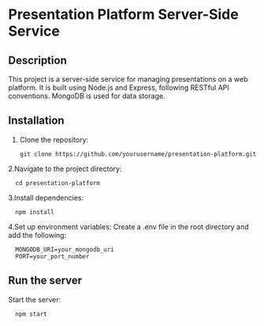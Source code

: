 # Presentation Platform Server-Side Service

## Description
This project is a server-side service for managing presentations on a web platform. It is built using Node.js and Express, following RESTful API conventions. MongoDB is used for data storage.



## Installation
1. Clone the repository:
   ```
   git clone https://github.com/yourusername/presentation-platform.git
   ```

2.Navigate to the project directory:
 ```
   cd presentation-platform
 ```
3.Install dependencies:
 ```
   npm install
 ```
4.Set up environment variables:
Create a .env file in the root directory and add the following:
 ```
   MONGODB_URI=your_mongodb_uri
   PORT=your_port_number
 ```
## Run the server

Start the server:
 ```
   npm start
 ```


